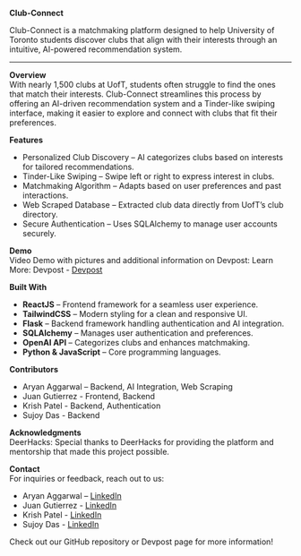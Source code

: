 **Club-Connect**

Club-Connect is a matchmaking platform designed to help University of Toronto students discover clubs that align with their interests through an intuitive, AI-powered recommendation system.

---

**Overview**  
With nearly 1,500 clubs at UofT, students often struggle to find the ones that match their interests. Club-Connect streamlines this process by offering an AI-driven recommendation system and a Tinder-like swiping interface, making it easier to explore and connect with clubs that fit their preferences.

**Features**
- Personalized Club Discovery – AI categorizes clubs based on interests for tailored recommendations.
- Tinder-Like Swiping – Swipe left or right to express interest in clubs.
- Matchmaking Algorithm – Adapts based on user preferences and past interactions.
- Web Scraped Database – Extracted club data directly from UofT’s club directory.
- Secure Authentication – Uses SQLAlchemy to manage user accounts securely.

**Demo**  
Video Demo with pictures and additional information on Devpost:
Learn More: Devpost - [Devpost](https://devpost.com/software/memory-lane-pa6cqu)

**Built With**
- **ReactJS** – Frontend framework for a seamless user experience.
- **TailwindCSS** – Modern styling for a clean and responsive UI.
- **Flask** – Backend framework handling authentication and AI integration.
- **SQLAlchemy** – Manages user authentication and preferences.
- **OpenAI API** – Categorizes clubs and enhances matchmaking.
- **Python & JavaScript** – Core programming languages.

**Contributors**  
- Aryan Aggarwal – Backend, AI Integration, Web Scraping
- Juan Gutierrez - Frontend, Backend
- Krish Patel - Backend, Authentication
- Sujoy Das - Backend

**Acknowledgments**  
DeerHacks: Special thanks to DeerHacks for providing the platform and mentorship that made this project possible.

**Contact**  
For inquiries or feedback, reach out to us:  
- Aryan Aggarwal – [LinkedIn](https://www.linkedin.com/in/aryan-aggarwal-/)  
- Juan Gutierrez - [LinkedIn](https://www.linkedin.com/in/juangutierrez/)  
- Krish Patel - [LinkedIn](https://www.linkedin.com/in/krish-patel577/)  
- Sujoy Das - [LinkedIn](https://www.linkedin.com/in/sujoydas1/)  

Check out our GitHub repository or Devpost page for more information!

